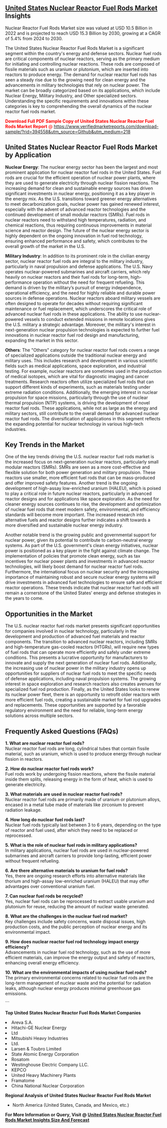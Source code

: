 <h2><a href="https://www.verifiedmarketreports.com/download-sample/?rid=394558&amp;utm_source=Github&amp;utm_medium=218" target="_blank">United States Nuclear Reactor Fuel Rods Market</a> Insights</h2><p>Nuclear Reactor Fuel Rods Market size was valued at USD 10.5 Billion in 2022 and is projected to reach USD 15.3 Billion by 2030, growing at a CAGR of 5.4% from 2024 to 2030.</p><p> <p>The United States Nuclear Reactor Fuel Rods Market is a significant segment within the country's energy and defense sectors. Nuclear fuel rods are critical components of nuclear reactors, serving as the primary medium for initiating and controlling nuclear reactions. These rods are composed of fissile materials such as uranium or plutonium, which are inserted into reactors to produce energy. The demand for nuclear reactor fuel rods has seen a steady rise due to the growing need for clean energy and the advancements in military technologies that rely on nuclear power. The market can be broadly categorized based on its applications, which include Nuclear Energy, Military Industry, and Other specialized sectors. Understanding the specific requirements and innovations within these categories is key to comprehending the overall dynamics of the nuclear reactor fuel rods market. <p><span class=""><span style="color: #ff0000;"><strong>Download Full PDF Sample Copy of United States Nuclear Reactor Fuel Rods Market Report</strong> @ </span><a href="https://www.verifiedmarketreports.com/download-sample/?rid=394558&amp;utm_source=Github&amp;utm_medium=218" target="_blank">https://www.verifiedmarketreports.com/download-sample/?rid=394558&amp;utm_source=Github&amp;utm_medium=218</a></span></p></p> <h2>United States Nuclear Reactor Fuel Rods Market by Application</h2> <p><strong>Nuclear Energy</strong>: The nuclear energy sector has been the largest and most prominent application for nuclear reactor fuel rods in the United States. Fuel rods are crucial for the efficient operation of nuclear power plants, where they are used to generate electricity through nuclear fission reactions. The increasing demand for clean and sustainable energy sources has driven significant investments in nuclear energy, positioning it as a key player in the energy mix. As the U.S. transitions toward greener energy alternatives to meet decarbonization goals, nuclear power has gained renewed interest, especially with the advent of advanced reactor technologies and the continued development of small modular reactors (SMRs). Fuel rods in nuclear reactors need to withstand high temperatures, radiation, and chemical reactions, thus requiring continuous improvements in material science and reactor design. The future of the nuclear energy sector is highly dependent on the ongoing innovation in fuel rod technology, ensuring enhanced performance and safety, which contributes to the overall growth of the market in the U.S.</p> <p><strong>Military Industry</strong>: In addition to its prominent role in the civilian energy sector, nuclear reactor fuel rods are integral to the military industry, particularly in naval propulsion and defense applications. The U.S. Navy operates nuclear-powered submarines and aircraft carriers, which rely heavily on nuclear reactors and their fuel rods for long-term, high-performance operation without the need for frequent refueling. This demand is driven by the military’s pursuit of energy independence, operational efficiency, and the need for highly reliable and durable power sources in defense operations. Nuclear reactors aboard military vessels are often designed to operate for decades without requiring significant maintenance or fuel replacement, which underscores the critical role of advanced nuclear fuel rods in these applications. The ability to use nuclear-powered vessels to conduct extended missions in remote locations gives the U.S. military a strategic advantage. Moreover, the military's interest in next-generation nuclear propulsion technologies is expected to further fuel innovations in nuclear reactor fuel rod design and manufacturing, expanding the market in this sector.</p> <p><strong>Others</strong>: The "Others" category for nuclear reactor fuel rods covers a range of specialized applications outside the traditional nuclear energy and military uses. This includes research and development in various scientific fields such as medical applications, space exploration, and industrial testing. For example, nuclear reactors are sometimes used in the production of medical isotopes, which are vital for diagnostic imaging and cancer treatments. Research reactors often utilize specialized fuel rods that can support different kinds of experiments, such as materials testing under extreme radiation conditions. Additionally, the emerging interest in nuclear propulsion for space missions, particularly through the use of nuclear thermal propulsion (NTP) systems, is driving the development of novel reactor fuel rods. These applications, while not as large as the energy and military sectors, still contribute to the overall demand for advanced nuclear reactor fuel rods. The diversification of applications in this segment reflects the expanding potential for nuclear technology in various high-tech industries.</p> <h2>Key Trends in the Market</h2> <p>One of the key trends driving the U.S. nuclear reactor fuel rods market is the increased focus on next-generation nuclear reactors, particularly small modular reactors (SMRs). SMRs are seen as a more cost-effective and flexible solution for both power generation and military propulsion. These reactors use smaller, more efficient fuel rods that can be mass-produced and offer improved safety features. Another trend is the ongoing development of high-assay low-enriched uranium (HALEU), which is poised to play a critical role in future nuclear reactors, particularly in advanced reactor designs and for applications like space exploration. As the need for cleaner energy sources continues to rise, the development and optimization of nuclear fuel rods that meet modern safety, environmental, and efficiency standards will become more important. The increased research into alternative fuels and reactor designs further indicates a shift towards a more diversified and sustainable nuclear energy industry.</p> <p>Another notable trend is the growing public and governmental support for nuclear power, given its potential to contribute to carbon-neutral energy systems. As part of the U.S. government's clean energy initiatives, nuclear power is positioned as a key player in the fight against climate change. The implementation of policies that promote clean energy, such as tax incentives for nuclear power plants and investments in advanced reactor technologies, will likely boost demand for nuclear reactor fuel rods. Furthermore, the international focus on nuclear security and the increasing importance of maintaining robust and secure nuclear energy systems will drive investments in advanced fuel technologies to ensure safe and efficient reactor operations. These trends indicate that nuclear reactor fuel rods will remain a cornerstone of the United States’ energy and defense strategies in the years to come.</p> <h2>Opportunities in the Market</h2> <p>The U.S. nuclear reactor fuel rods market presents significant opportunities for companies involved in nuclear technology, particularly in the development and production of advanced fuel materials and reactor components. The transition to advanced nuclear reactors, including SMRs and high-temperature gas-cooled reactors (HTGRs), will require new types of fuel rods that can operate more efficiently and safely under extreme conditions. This presents a lucrative opportunity for manufacturers to innovate and supply the next generation of nuclear fuel rods. Additionally, the increasing use of nuclear power in the military industry opens up opportunities for suppliers of nuclear fuel rods to meet the specific needs of defense applications, including naval propulsion systems. The growing interest in space exploration and research reactors also creates avenues for specialized fuel rod production. Finally, as the United States looks to renew its nuclear power fleet, there is an opportunity to retrofit older reactors with more efficient fuel rods, creating a sustainable market for fuel rod upgrades and replacements. These opportunities are supported by a favorable regulatory environment and the need for reliable, long-term energy solutions across multiple sectors.</p> <h2>Frequently Asked Questions (FAQs)</h2> <p><strong>1. What are nuclear reactor fuel rods?</strong><br> Nuclear reactor fuel rods are long, cylindrical tubes that contain fissile material, such as uranium, which is used to produce energy through nuclear fission in reactors.</p> <p><strong>2. How do nuclear reactor fuel rods work?</strong><br> Fuel rods work by undergoing fission reactions, where the fissile material inside them splits, releasing energy in the form of heat, which is used to generate electricity.</p> <p><strong>3. What materials are used in nuclear reactor fuel rods?</strong><br> Nuclear reactor fuel rods are primarily made of uranium or plutonium alloys, encased in a metal tube made of materials like zirconium to prevent radiation leakage.</p> <p><strong>4. How long do nuclear fuel rods last?</strong><br> Nuclear fuel rods typically last between 3 to 6 years, depending on the type of reactor and fuel used, after which they need to be replaced or reprocessed.</p> <p><strong>5. What is the role of nuclear fuel rods in military applications?</strong><br> In military applications, nuclear fuel rods are used in nuclear-powered submarines and aircraft carriers to provide long-lasting, efficient power without frequent refueling.</p> <p><strong>6. Are there alternative materials to uranium for fuel rods?</strong><br> Yes, there are ongoing research efforts into alternative materials like thorium and high-assay low-enriched uranium (HALEU) that may offer advantages over conventional uranium fuel.</p> <p><strong>7. Can nuclear fuel rods be recycled?</strong><br> Yes, nuclear fuel rods can be reprocessed to extract usable uranium and plutonium for reuse, reducing the amount of nuclear waste generated.</p> <p><strong>8. What are the challenges in the nuclear fuel rod market?</strong><br> Key challenges include safety concerns, waste disposal issues, high production costs, and the public perception of nuclear energy and its environmental impact.</p> <p><strong>9. How does nuclear reactor fuel rod technology impact energy efficiency?</strong><br> Advancements in nuclear fuel rod technology, such as the use of more efficient materials, can improve the energy output and safety of reactors, enhancing overall energy efficiency.</p> <p><strong>10. What are the environmental impacts of using nuclear fuel rods?</strong><br> The primary environmental concerns related to nuclear fuel rods are the long-term management of nuclear waste and the potential for radiation leaks, although nuclear energy produces minimal greenhouse gas emissions.</p> ```</p><p><strong>Top United States Nuclear Reactor Fuel Rods Market Companies</strong></p><div data-test-id=""><p><li>Areva S.A.</li><li> Hitachi-GE Nuclear Energy</li><li> Ltd</li><li> Mitsubishi Heavy Industries</li><li> Ltd.</li><li> Larsen & Toubro Limited</li><li> State Atomic Energy Corporation</li><li> Rosatom</li><li> Westinghouse Electric Company LLC.</li><li> KEPCO</li><li> United Heavy Machinery Plants</li><li> Framatome</li><li> China National Nuclear Corporation</li></p><div><strong>Regional Analysis of&nbsp;United States Nuclear Reactor Fuel Rods Market</strong></div><ul><li dir="ltr"><p dir="ltr">North America&nbsp;(United States, Canada, and Mexico, etc.)</p></li></ul><p><strong>For More Information or Query, Visit @&nbsp;</strong><strong><a href="https://www.verifiedmarketreports.com/product/nuclear-reactor-fuel-rods-market/?utm_source=Github&amp;utm_medium=218" target="_blank">United States Nuclear Reactor Fuel Rods Market Insights Size And Forecast</a></strong></p></div>
